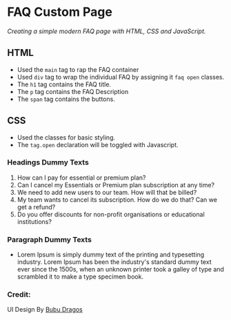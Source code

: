 # FAQ Custom Page

*Creating a simple modern FAQ page with HTML, CSS and JavaScript.*

## HTML
* Used the `main` tag to rap the FAQ container
* Used `div` tag to wrap the individual FAQ by assigning it `faq open` classes. 
* The `h1` tag contains the FAQ title.
* The `p` tag contains the FAQ Description
* The `span` tag contains the buttons. 

## CSS 
* Used the classes for basic styling. 
* The `tag.open` declaration will be toggled with Javascript. 


### Headings Dummy Texts
1. How can I pay for essential or premium plan?
2. Can I cancel my Essentials or Premium plan subscription at any time?
3. We need to add new users to our team. How will that be billed?
4. My team wants to cancel its subscription. How do we do that? Can we get a refund?
5. Do you offer discounts for non-profit organisations or educational institutions?

### Paragraph Dummy Texts
* Lorem Ipsum is simply dummy text of the printing and typesetting industry. Lorem Ipsum has been the industry's standard dummy text ever since the 1500s, when an unknown printer took a galley of type and scrambled it to make a type specimen book.


### Credit: 
UI Design By [Bubu Dragos](https://dribbble.com/shots/14910012-Daily-UI-FAQ)


